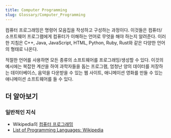 ```yaml
---
title: Computer Programming
slug: Glossary/Computer_Programming
---
```


컴퓨터 프로그래밍은 명령어 모음집을 작성하고 구성하는 과정이다. 이것들은 컴퓨터/소프트웨어 프로그램에게 컴퓨터가 이해하는 언어로 무엇을 해야 하는지 알려준다. 이러한 지침은 C++, Java, JavaScript, HTML, Python, Ruby, Rust와 같은 다양한 언어의 형태로 나온다.

적절한 언어를 사용하면 모든 종류의 소프트웨어를 프로그래밍/생성할 수 있다. 이것의 예시에는 복잡한 계산을 하여 과학자들을 돕는 프로그램, 엄청난 양의 데이터를 저장하는 데이터베이스, 음악을 다운받을 수 있는 웹 사이트, 애니메이션 영화를 만들 수 있는 애니메이션 소프트웨어를 들 수 있다.

## 더 알아보기

### 일반적인 지식

- Wikipedia의 [컴퓨터 프로그래밍](https://ko.wikipedia.org/wiki/%EC%BB%B4%ED%93%A8%ED%84%B0_%ED%94%84%EB%A1%9C%EA%B7%B8%EB%9E%98%EB%B0%8D)
- [List of Programming Languages: Wikipedia](https://en.wikipedia.org/wiki/List_of_programming_languages)
